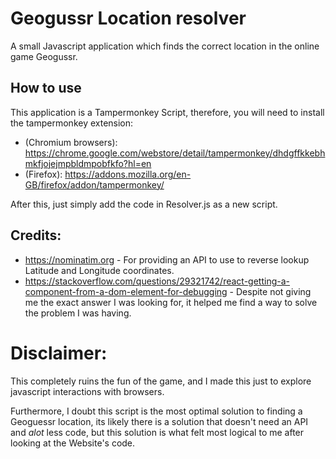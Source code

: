 # Geogussr Location resolver
A small Javascript application which finds the correct location in the online game Geogussr.

## How to use
This application is a Tampermonkey Script, therefore, you will need to install the tampermonkey extension:
- (Chromium browsers): https://chrome.google.com/webstore/detail/tampermonkey/dhdgffkkebhmkfjojejmpbldmpobfkfo?hl=en
- (Firefox):  https://addons.mozilla.org/en-GB/firefox/addon/tampermonkey/

After this, just simply add the code in Resolver.js as a new script.

## Credits:
- https://nominatim.org - For providing an API to use to reverse lookup Latitude and Longitude coordinates.
- https://stackoverflow.com/questions/29321742/react-getting-a-component-from-a-dom-element-for-debugging - Despite not giving me the
exact answer I was looking for, it helped me find a way to solve the problem I was having.

# Disclaimer:
This completely ruins the fun of the game, and I made this just to explore javascript interactions with browsers.

Furthermore, I doubt this script is the most optimal solution to finding a Geoguessr location, its likely there is a solution
that doesn't need an API and *alot* less code, but this solution is what felt most logical to me after looking at the Website's code.